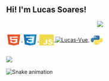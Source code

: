 ## Hi! I'm Lucas Soares!

<div align="center">
  <a href="https://github.com/lucaosoarez>
  <img height="180em" src="https://github-readme-stats.vercel.app/api?username=Lucas-Soares1&show_icons=true&theme=dracula&include_all_commits=true&count_private=true"/>
  <img height="180em" src="https://github-readme-stats.vercel.app/api/top-langs/?username=Lucas-Soares1&layout=compact&langs_count=7&theme=dracula"/>
</div>
  
<div style="display: inline_block"><br>
 <img align="center" alt="Lucas-HTML" height="30" width="40" src="https://raw.githubusercontent.com/devicons/devicon/master/icons/html5/html5-original.svg">
 <img align="center" alt="Lucas-CSS" height="30" width="40" src="https://raw.githubusercontent.com/devicons/devicon/master/icons/css3/css3-original.svg">
 <img align="center" alt="Lucas-Js" height="30" width="40" src="https://raw.githubusercontent.com/devicons/devicon/master/icons/javascript/javascript-plain.svg">
 <img align="center" alt="Lucas-Vue" height="30" width="40" src="https://cdn.jsdelivr.net/gh/devicons/devicon/icons/vuejs/vuejs-original-wordmark.svg">
 <img align="center" alt="Lucas-Python" height="30" width="40" src="https://raw.githubusercontent.com/devicons/devicon/master/icons/python/python-original.svg">
</div>

  ##

<div> 
 <a href="https://www.linkedin.com/in/lucas-soares-92b024172/" target="_blank"><img src="https://img.shields.io/badge/-LinkedIn-%230077B5?style=for-the-badge&logo=linkedin&logoColor=white" target="_blank"></a>

![Snake animation](https://github.com/lucaosoarez/lucaosoarez/blob/output/github-contribution-grid-snake.svg)

</div>
